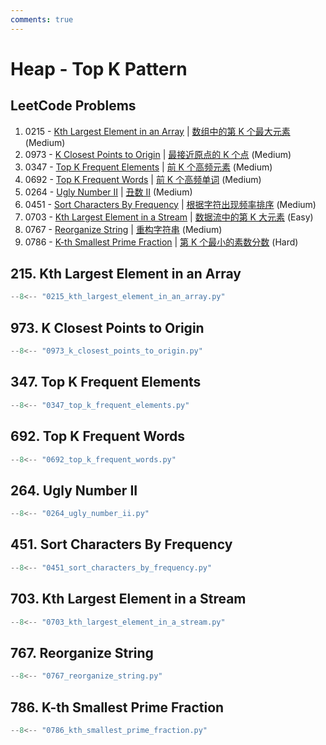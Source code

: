 ```yaml
---
comments: true
---
```


# Heap - Top K Pattern

## LeetCode Problems

1. 0215 - [Kth Largest Element in an Array](https://leetcode.com/problems/kth-largest-element-in-an-array/) | [数组中的第 K 个最大元素](https://leetcode.cn/problems/kth-largest-element-in-an-array/) (Medium)
2. 0973 - [K Closest Points to Origin](https://leetcode.com/problems/k-closest-points-to-origin/) | [最接近原点的 K 个点](https://leetcode.cn/problems/k-closest-points-to-origin/) (Medium)
3. 0347 - [Top K Frequent Elements](https://leetcode.com/problems/top-k-frequent-elements/) | [前 K 个高频元素](https://leetcode.cn/problems/top-k-frequent-elements/) (Medium)
4. 0692 - [Top K Frequent Words](https://leetcode.com/problems/top-k-frequent-words/) | [前 K 个高频单词](https://leetcode.cn/problems/top-k-frequent-words/) (Medium)
5. 0264 - [Ugly Number II](https://leetcode.com/problems/ugly-number-ii/) | [丑数 II](https://leetcode.cn/problems/ugly-number-ii/) (Medium)
6. 0451 - [Sort Characters By Frequency](https://leetcode.com/problems/sort-characters-by-frequency/) | [根据字符出现频率排序](https://leetcode.cn/problems/sort-characters-by-frequency/) (Medium)
7. 0703 - [Kth Largest Element in a Stream](https://leetcode.com/problems/kth-largest-element-in-a-stream/) | [数据流中的第 K 大元素](https://leetcode.cn/problems/kth-largest-element-in-a-stream/) (Easy)
8. 0767 - [Reorganize String](https://leetcode.com/problems/reorganize-string/) | [重构字符串](https://leetcode.cn/problems/reorganize-string/) (Medium)
9. 0786 - [K-th Smallest Prime Fraction](https://leetcode.com/problems/k-th-smallest-prime-fraction/) | [第 K 个最小的素数分数](https://leetcode.cn/problems/k-th-smallest-prime-fraction/) (Hard)

## 215. Kth Largest Element in an Array

```python
--8<-- "0215_kth_largest_element_in_an_array.py"
```

## 973. K Closest Points to Origin

```python
--8<-- "0973_k_closest_points_to_origin.py"
```

## 347. Top K Frequent Elements

```python
--8<-- "0347_top_k_frequent_elements.py"
```

## 692. Top K Frequent Words

```python
--8<-- "0692_top_k_frequent_words.py"
```

## 264. Ugly Number II

```python
--8<-- "0264_ugly_number_ii.py"
```

## 451. Sort Characters By Frequency

```python
--8<-- "0451_sort_characters_by_frequency.py"
```

## 703. Kth Largest Element in a Stream

```python
--8<-- "0703_kth_largest_element_in_a_stream.py"
```

## 767. Reorganize String

```python
--8<-- "0767_reorganize_string.py"
```

## 786. K-th Smallest Prime Fraction

```python
--8<-- "0786_kth_smallest_prime_fraction.py"
```
